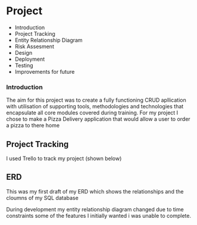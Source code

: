 # Project

* Introduction
* Project Tracking
* Entity Relationship Diagram
* Risk Assesment 
* Design
* Deployment
* Testing
* Improvements for future 

### Introduction
The aim for this project was to create a fully functioning CRUD apllication with utilisation of supporting tools, methodologies and technologies that encapsulate all core modules covered during training.
For my project I chose to make a Pizza Delivery application that would allow a user to order a pizza to there home


## Project Tracking
I used Trello to track my project (shown below)


## ERD
This was my first draft of my ERD which shows  the relationships and the cloumns of my SQL database

During development my entity relationship diagram changed due to time constraints some of the features I initially wanted i was unable to complete.
